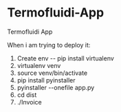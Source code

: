# Termofluidi-App
Termofluidi App


When i am trying to deploy it:

1. Create env -- pip install virtualenv
2. virtualenv venv
3. source venv/bin/activate
4. pip install pyinstaller
5. pyinstaller --onefile app.py
6. cd dist
7. ./Invoice
